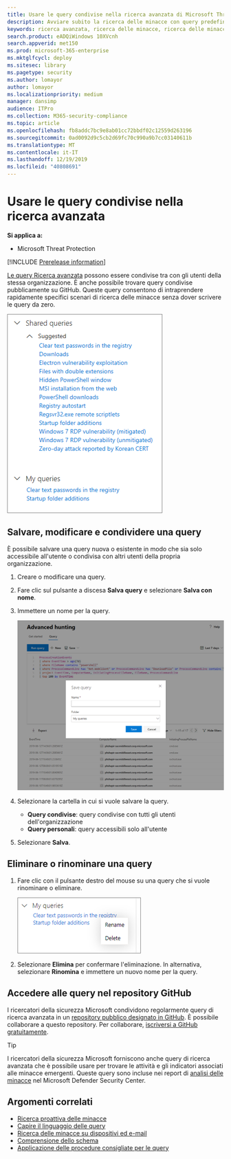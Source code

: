 ```yaml
---
title: Usare le query condivise nella ricerca avanzata di Microsoft Threat Protection
description: Avviare subito la ricerca delle minacce con query predefinite e condivise. Condividere le query con il pubblico o la propria organizzazione.
keywords: ricerca avanzata, ricerca delle minacce, ricerca delle minacce informatiche, ricerca, query, telemetria, rilevamenti personalizzati, schema, esplora dati, repository GitHub, query personali, query condivise
search.product: eADQiWindows 10XVcnh
search.appverid: met150
ms.prod: microsoft-365-enterprise
ms.mktglfcycl: deploy
ms.sitesec: library
ms.pagetype: security
ms.author: lomayor
author: lomayor
ms.localizationpriority: medium
manager: dansimp
audience: ITPro
ms.collection: M365-security-compliance
ms.topic: article
ms.openlocfilehash: fb8addc7bc9e8ab01cc72bbdf02c12559d263196
ms.sourcegitcommit: 0ad0092d9c5cb2d69fc70c990a9b7cc03140611b
ms.translationtype: MT
ms.contentlocale: it-IT
ms.lasthandoff: 12/19/2019
ms.locfileid: "40808691"
---
```

# <a name="use-shared-queries-in-advanced-hunting"></a>Usare le query condivise nella ricerca avanzata

**Si applica a:**
- Microsoft Threat Protection

[!INCLUDE [Prerelease information](../includes/prerelease.md)]

[Le query Ricerca avanzata](advanced-hunting-overview.md) possono essere condivise tra con gli utenti della stessa organizzazione. È anche possibile trovare query condivise pubblicamente su GitHub. Queste query consentono di intraprendere rapidamente specifici scenari di ricerca delle minacce senza dover scrivere le query da zero.

![Immagine di query condivise](../images/advanced-hunting-shared-queries.png)

## <a name="save-modify-and-share-a-query"></a>Salvare, modificare e condividere una query
È possibile salvare una query nuova o esistente in modo che sia solo accessibile all'utente o condivisa con altri utenti della propria organizzazione. 

1. Creare o modificare una query. 

2. Fare clic sul pulsante a discesa **Salva query** e selezionare **Salva con nome**.
    
3. Immettere un nome per la query. 

   ![Immagine del salvataggio di una query](../images/advanced-hunting-save-query.png)

4. Selezionare la cartella in cui si vuole salvare la query.
    - **Query condivise**: query condivise con tutti gli utenti dell'organizzazione
    - **Query personali**: query accessibili solo all'utente
    
5. Selezionare **Salva**. 

## <a name="delete-or-rename-a-query"></a>Eliminare o rinominare una query
1. Fare clic con il pulsante destro del mouse su una query che si vuole rinominare o eliminare.

    ![Immagine dell'eliminazione di una query](../images/advanced_hunting_delete_rename.png)

2. Selezionare **Elimina** per confermare l'eliminazione. In alternativa, selezionare **Rinomina** e immettere un nuovo nome per la query.

## <a name="access-queries-in-the-github-repository"></a>Accedere alle query nel repository GitHub  
I ricercatori della sicurezza Microsoft condividono regolarmente query di ricerca avanzata in un [repository pubblico designato in GitHub](https://github.com/microsoft/MTP-AHQ). È possibile collaborare a questo repository. Per collaborare, [iscriversi a GitHub gratuitamente](https://github.com/).

>[!tip]
>I ricercatori della sicurezza Microsoft forniscono anche query di ricerca avanzata che è possibile usare per trovare le attività e gli indicatori associati alle minacce emergenti. Queste query sono incluse nei report di [analisi delle minacce](https://docs.microsoft.com/windows/security/threat-protection/microsoft-defender-atp/threat-analytics) nel Microsoft Defender Security Center.

## <a name="related-topics"></a>Argomenti correlati
- [Ricerca proattiva delle minacce](advanced-hunting-overview.md)
- [Capire il linguaggio delle query](advanced-hunting-query-language.md)
- [Ricerca delle minacce su dispositivi ed e-mail](advanced-hunting-query-emails-devices.md)
- [Comprensione dello schema](advanced-hunting-schema-tables.md)
- [Applicazione delle procedure consigliate per le query](advanced-hunting-best-practices.md)